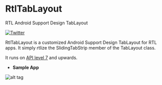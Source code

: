 # RtlTabLayout
RTL Android Support Design TabLayout

[![Twitter](https://img.shields.io/badge/Twitter-@xo0ps-blue.svg?style=flat)](http://twitter.com/xo0ps)

RtlTabLayout is a customized Android Support Design TabLayout for RTL apps. It simply rtlize the SlidingTabStrip member of the TabLayout class.

It runs on [API level 7](http://developer.android.com/guide/topics/manifest/uses-sdk-element.html#ApiLevels) and upwards. 

 - **Sample App**
 
![alt tag](https://raw.githubusercontent.com/xo0ps/RtlTabLayout/master/screenshot.png)
